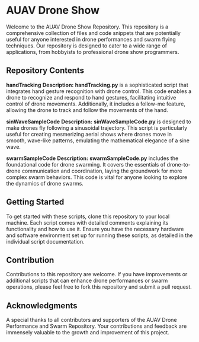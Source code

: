 # AUAV Drone Show

Welcome to the AUAV Drone Show Repository. This repository is a comprehensive collection of files and code snippets that are potentially useful for anyone interested in drone performances and swarm flying techniques. Our repository is designed to cater to a wide range of applications, from hobbyists to professional drone show programmers.

## Repository Contents
**handTracking**
**Description:** **handTracking.py** is a sophisticated script that integrates hand gesture recognition with drone control. This code enables a drone to recognize and respond to hand gestures, facilitating intuitive control of drone movements. Additionally, it includes a follow-me feature, allowing the drone to track and follow the movements of the hand.

**sinWaveSampleCode**
**Description:** **sinWaveSampleCode.py** is designed to make drones fly following a sinusoidal trajectory. This script is particularly useful for creating mesmerizing aerial shows where drones move in smooth, wave-like patterns, emulating the mathematical elegance of a sine wave.

**swarmSampleCode**
**Description:** **swarmSampleCode.py** includes the foundational code for drone swarming. It covers the essentials of drone-to-drone communication and coordination, laying the groundwork for more complex swarm behaviors. This code is vital for anyone looking to explore the dynamics of drone swarms.

## Getting Started
To get started with these scripts, clone this repository to your local machine. Each script comes with detailed comments explaining its functionality and how to use it. Ensure you have the necessary hardware and software environment set up for running these scripts, as detailed in the individual script documentation.

## Contribution
Contributions to this repository are welcome. If you have improvements or additional scripts that can enhance drone performances or swarm operations, please feel free to fork this repository and submit a pull request.

## Acknowledgments
A special thanks to all contributors and supporters of the AUAV Drone Performance and Swarm Repository. Your contributions and feedback are immensely valuable to the growth and improvement of this project.

